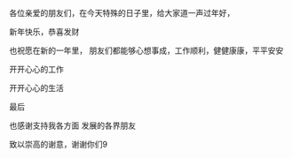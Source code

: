 各位亲爱的朋友们，在今天特殊的日子里，给大家道一声过年好，

新年快乐，恭喜发财

也祝愿在新的一年里， 朋友们都能够心想事成，工作顺利，健健康康，平平安安

开开心心的工作

开开心心的生活

最后

也感谢支持我各方面
发展的各界朋友

致以崇高的谢意，谢谢你们9